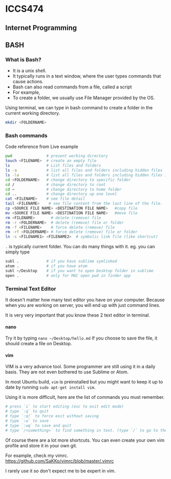 # ICCS474
## Internet Programming

## BASH

### What is Bash?
- It is a unix shell.
- It typically runs in a text window, where the user types commands that cause actions.
- Bash can also read commands from a file, called a script
- For example,
- To create a folder, we usually use File Manager provided by the OS.

Using terminal, we can type in bash command to create a folder in the current working directory.

```bash
mkdir <FOLDERNAME>
```

### Bash commands

Code reference from Live example

```bash
pwd               # present working directory
touch <FILENAME>  # create an empty file
ls                # List files and folders
ls -a             # list all files and folders including hidden files
ls -la            # list all files and folders including hidden files in detail
cd <FOLDERNAME>   # change directory to specific folder
cd /              # change directory to root
cd ~              # change directory to home folder
cd ..             # change directory up one level
cat <FILENAME>    # see file detail
tail <FILENAME>    # see file content from the last line of the file.
cp <SOURCE FILE NAME> <DESTINATION FILE NAME>   #copy file
mv <SOURCE FILE NAME> <DESTINATION FILE NAME>   #move file
rm <FILENAME>       # delete (remove) file
rm -r <FOLDERNAME>  # delete (remove) file or folder
rm -f <FILENAME>    # force delete (remove) file
rm -rf <FOLDERNAME> # force delete (remove) file or folder
ln -s <FILENAME1> <FILENAME2>  # symbolic link file (like shortcut)
```

`.` is typically current folder. You can do many things with it. eg. you can simply type

```bash
subl .            # if you have sublime symlinked
atom .            # if you have atom
subl ~/Desktop    # if you want to open Desktop folder in sublime
open .            # only for MAC open pwd in finder app
```

### Terminal Text Editor

It doesn't matter how many text editor you have on your computer. Because when you are working on server, you will end up with just command lines.

It is very very important that you know these 2 text editor in terminal.

#### nano

Try it by typing `nano ~/Desktop/hello.md`
If you choose to save the file, it should create a file on Desktop.

#### vim

VIM is a very advance tool. Some programmer are still using it in a daily basis. They are not even bothered to use Sublime or Atom.

In most Ubuntu build, `vim` is preinstalled but you might want to keep it up to date by running `sudo apt-get install vim`.

Using it is more difficult, here are the list of commands you must remember.

```bash
# press `i` to start editing (esc to exit edit mode)
# type `:q` to quit
# type `:q!` to force exit without saving
# type `:w` to save
# type `:wq` to save and quit
# type `/<something>` to find something in text. (type `/` to go to the next result)
```

Of course there are a lot more shortcuts. You can even create your own vim profile and store it in your own git.

For example, check my vimrc. https://github.com/SaKKo/vimrc/blob/master/.vimrc

I rarely use it so don't expect me to be expert in vim.
